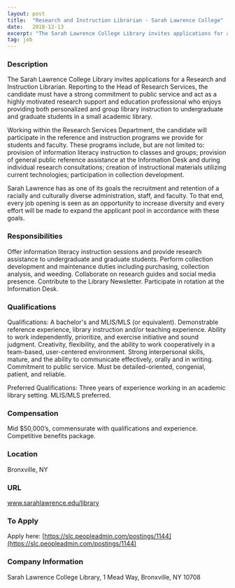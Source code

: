 ```yaml
---
layout: post
title:  "Research and Instruction Librarian - Sarah Lawrence College"
date:   2018-12-13
excerpt: "The Sarah Lawrence College Library invites applications for a Research and Instruction Librarian. Reporting to the Head of Research Services, the candidate must have a strong commitment to public service and act as a highly motivated research support and education professional who enjoys providing both personalized and group library instruction..."
tag: job
---
```


### Description   

The Sarah Lawrence College Library invites applications for a Research and Instruction Librarian. Reporting to the Head of Research Services, the candidate must have a strong commitment to public service and act as a highly motivated research support and education professional who enjoys providing both personalized and group library instruction to undergraduate and graduate students in a small academic library. 

Working within the Research Services Department, the candidate will participate in the reference and instruction programs we provide for students and faculty. These programs include, but are not limited to: provision of information literacy instruction to classes and groups; provision of general public reference assistance at the Information Desk and during individual research consultations; creation of instructional materials utilizing current technologies; participation in collection development.

Sarah Lawrence has as one of its goals the recruitment and retention of a racially and culturally diverse administration, staff, and faculty. To that end, every job opening is seen as an opportunity to increase diversity and every effort will be made to expand the applicant pool in accordance with these goals.



### Responsibilities   

Offer information literacy instruction sessions and provide research assistance to undergraduate and graduate students. 
Perform collection development and maintenance duties including purchasing, collection analysis, and weeding. 
Collaborate on research guides and social media presence. 
Contribute to the Library Newsletter. 
Participate in rotation at the Information Desk. 



### Qualifications   

Qualifications: 
A bachelor's and MLIS/MLS (or equivalent). 
Demonstrable reference experience, library instruction and/or teaching experience.
Ability to work independently, prioritize, and exercise initiative and sound judgment. 
Creativity, flexibility, and the ability to work cooperatively in a team-based, user-centered environment.
Strong interpersonal skills, mature, and the ability to communicate effectively, orally and in writing. 
Commitment to public service. 
Must be detailed-oriented, congenial, patient, and reliable. 

Preferred Qualifications: 
Three years of experience working in an academic library setting. 
MLIS/MLS preferred. 



### Compensation   

Mid $50,000’s, commensurate with qualifications and experience. Competitive benefits package. 


### Location   

Bronxville, NY


### URL   

www.sarahlawrence.edu/library

### To Apply   

Apply here: [https://slc.peopleadmin.com/postings/1144](https://slc.peopleadmin.com/postings/1144) 


### Company Information   

Sarah Lawrence College Library, 1 Mead Way, Bronxville, NY 10708




